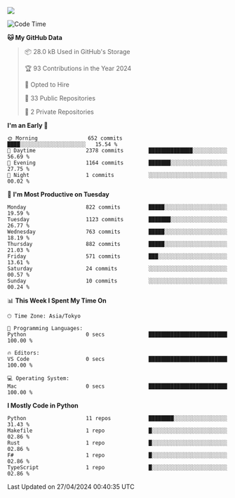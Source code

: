 ![](https://komarev.com/ghpvc/?username=kitagawa-hr)

<!--START_SECTION:waka-->
![Code Time](http://img.shields.io/badge/Code%20Time-803%20hrs%208%20mins-blue)

**🐱 My GitHub Data** 

> 📦 28.0 kB Used in GitHub's Storage 
 > 
> 🏆 93 Contributions in the Year 2024
 > 
> 💼 Opted to Hire
 > 
> 📜 33 Public Repositories 
 > 
> 🔑 2 Private Repositories 
 > 
**I'm an Early 🐤** 

```text
🌞 Morning                652 commits         ████░░░░░░░░░░░░░░░░░░░░░   15.54 % 
🌆 Daytime                2378 commits        ██████████████░░░░░░░░░░░   56.69 % 
🌃 Evening                1164 commits        ███████░░░░░░░░░░░░░░░░░░   27.75 % 
🌙 Night                  1 commits           ░░░░░░░░░░░░░░░░░░░░░░░░░   00.02 % 
```
📅 **I'm Most Productive on Tuesday** 

```text
Monday                   822 commits         █████░░░░░░░░░░░░░░░░░░░░   19.59 % 
Tuesday                  1123 commits        ███████░░░░░░░░░░░░░░░░░░   26.77 % 
Wednesday                763 commits         █████░░░░░░░░░░░░░░░░░░░░   18.19 % 
Thursday                 882 commits         █████░░░░░░░░░░░░░░░░░░░░   21.03 % 
Friday                   571 commits         ███░░░░░░░░░░░░░░░░░░░░░░   13.61 % 
Saturday                 24 commits          ░░░░░░░░░░░░░░░░░░░░░░░░░   00.57 % 
Sunday                   10 commits          ░░░░░░░░░░░░░░░░░░░░░░░░░   00.24 % 
```


📊 **This Week I Spent My Time On** 

```text
🕑︎ Time Zone: Asia/Tokyo

💬 Programming Languages: 
Python                   0 secs              █████████████████████████   100.00 % 

🔥 Editors: 
VS Code                  0 secs              █████████████████████████   100.00 % 

💻 Operating System: 
Mac                      0 secs              █████████████████████████   100.00 % 
```

**I Mostly Code in Python** 

```text
Python                   11 repos            ████████░░░░░░░░░░░░░░░░░   31.43 % 
Makefile                 1 repo              █░░░░░░░░░░░░░░░░░░░░░░░░   02.86 % 
Rust                     1 repo              █░░░░░░░░░░░░░░░░░░░░░░░░   02.86 % 
F#                       1 repo              █░░░░░░░░░░░░░░░░░░░░░░░░   02.86 % 
TypeScript               1 repo              █░░░░░░░░░░░░░░░░░░░░░░░░   02.86 % 
```




 Last Updated on 27/04/2024 00:40:35 UTC
<!--END_SECTION:waka-->
